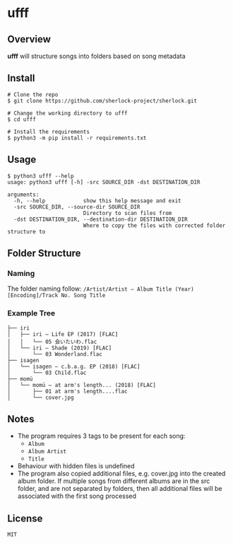 # ufff
## Overview
**ufff** will structure songs into folders based on song metadata

## Install
```console
# Clone the repo
$ git clone https://github.com/sherlock-project/sherlock.git

# Change the working directory to ufff
$ cd ufff

# Install the requirements
$ python3 -m pip install -r requirements.txt
```
## Usage
```console
$ python3 ufff --help
usage: python3 ufff [-h] -src SOURCE_DIR -dst DESTINATION_DIR

arguments:
  -h, --help            show this help message and exit
  -src SOURCE_DIR, --source-dir SOURCE_DIR
                        Directory to scan files from
  -dst DESTINATION_DIR, --destination-dir DESTINATION_DIR
                        Where to copy the files with corrected folder structure to
```

## Folder Structure
### Naming
The folder naming follow: `/Artist/Artist – Album Title (Year) [Encoding]/Track No. Song Title`

### Example Tree
```
├── iri
│   ├── iri – Life EP (2017) [FLAC]
│   │   └── 05 会いたいわ.flac
│   └── iri – Shade (2019) [FLAC]
│       └── 03 Wonderland.flac
├── isagen
│   └── isagen – c.b.a.g. EP (2018) [FLAC]
│       └── 03 Child.flac
├── momü
│   └── momü – at arm's length... (2018) [FLAC]
│       ├── 01 at arm's length....flac
│       └── cover.jpg
```

## Notes
- The program requires 3 tags to be present for each song:
    - `Album`
    - `Album Artist`
    - `Title`
- Behaviour with hidden files is undefined
- The program also copied additional files, e.g. cover.jpg into the created album folder. 
If multiple songs from different albums are in the src folder, and are not separated by
folders, then all additional files will be associated with the first song processed
  
## License
`MIT`